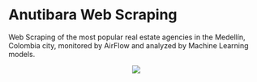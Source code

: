 # Anutibara Web Scraping

Web Scraping of the most popular real estate agencies in the Medellín, Colombia city, monitored by AirFlow and analyzed by Machine Learning models.

<p align="center">
<img src="https://user-images.githubusercontent.com/31974084/66277791-f79cc500-e868-11e9-9b83-82cfc6db71b4.png">
</p>
